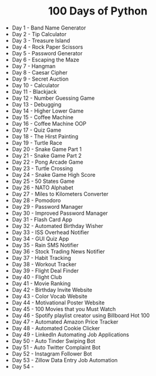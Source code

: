<h1 align='center'> 100 Days of Python</h1>
<ul>
<li>Day 1 - Band Name Generator</li>
<li>Day 2 - Tip Calculator</li>
<li>Day 3 - Treasure Island</li>
<li>Day 4 - Rock Paper Scissors</li>
<li>Day 5 - Password Generator</li>
<li>Day 6 - Escaping the Maze</li>
<li>Day 7 - Hangman</li>
<li>Day 8 - Caesar Cipher</li>
<li>Day 9 - Secret Auction</li>
<li>Day 10 - Calculator</li>
<li>Day 11 - Blackjack</li>
<li>Day 12 - Number Guessing Game</li>
<li>Day 13 - Debugging</li>
<li>Day 14 - Higher Lower Game</li>
<li>Day 15 - Coffee Machine</li>
<li>Day 16 - Coffee Machine OOP</li>
<li>Day 17 - Quiz Game</li>
<li>Day 18 - The Hirst Painting</li>
<li>Day 19 - Turtle Race</li>
<li>Day 20 - Snake Game Part 1</li>
<li>Day 21 - Snake Game Part 2</li>
<li>Day 22 - Pong Arcade Game</li>
<li>Day 23 - Turtle Crossing</li>
<li>Day 24 - Snake Game High Score</li>
<li>Day 25 - 50 States Game</li>
<li>Day 26 - NATO Alphabet</li>
<li>Day 27 - Miles to Kilometers Converter</li>
<li>Day 28 - Pomodoro</li>
<li>Day 29 - Password Manager</li>
<li>Day 30 - Improved Password Manager</li>
<li>Day 31 - Flash Card App</li>
<li>Day 32 - Automated Birthday Wisher</li>
<li>Day 33 - ISS Overhead Notifier</li>
<li>Day 34 - GUI Quiz App</li>
<li>Day 35 - Rain SMS Notifier</li>
<li>Day 36 - Stock Trading News Notifier</li>
<li>Day 37 - Habit Tracking</li>
<li>Day 38 - Workout Tracker</li>
<li>Day 39 - Flight Deal Finder</li>
<li>Day 40 - Flight Club</li>
<li>Day 41 - Movie Ranking</li>
<li>Day 42 - Birthday Invite Website</li>
<li>Day 43 - Color Vocab Website</li>
<li>Day 44 - Motivational Poster Website</li>
<li>Day 45 - 100 Movies that you Must Watch</li>
<li>Day 46 - Spotify playlist creator using Billboard Hot 100</li>
<li>Day 47 - Automated Amazon Price Tracker</li>
<li>Day 48 - Automated Cookie Clicker</li>
<li>Day 49 - LinkedIn Automating Job Applications</li>
<li>Day 50 - Auto Tinder Swiping Bot</li>
<li>Day 51 - Auto Twitter Complaint Bot</li>
<li>Day 52 - Instagram Follower Bot</li>
<li>Day 53 - Zillow Data Entry Job Automation</li>
<li>Day 54 - </li>
</ul>